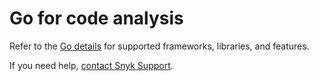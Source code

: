 # Go for code analysis

Refer to the [Go details](./) for supported frameworks, libraries, and features.

If you need help, [contact Snyk Support](https://support.snyk.io/hc/en-us).
